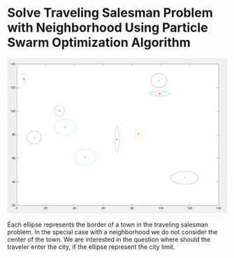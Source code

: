 # Solve Traveling Salesman Problem with Neighborhood Using Particle Swarm Optimization Algorithm



![ellipse examle](https://github.com/SgtBlack/tspwithpso/blob/master/pictures/ellipse_example.png "Example for a ellipse data-set")

Each ellipse represents the border of a town in the traveling salesman problem. In the special case with a neighborhood we do not consider the center of the town. We are interested in the question where should the traveler enter the city, if the ellipse represent the city limit.
